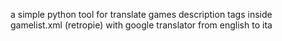 a simple python tool for translate games description tags inside gamelist.xml (retropie) with google translator from english to ita

